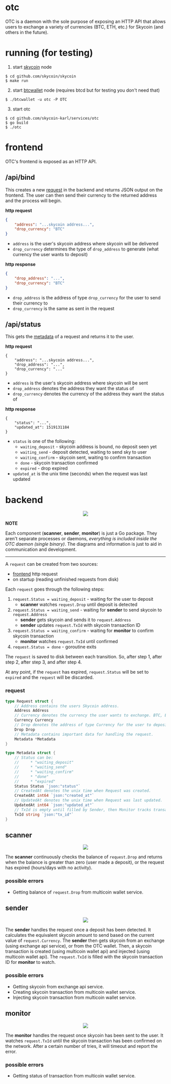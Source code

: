 # otc

OTC is a daemon with the sole purpose of exposing an HTTP API that allows users to exchange a variety of currencies (BTC, ETH, etc.) for Skycoin (and others in the future).

# running (for testing)

1. start [skycoin](github.com/skycoin/skycoin) node

```
$ cd github.com/skycoin/skycoin
$ make run
```

2. start [btcwallet](https://github.com/btcsuite/btcwallet) node (requires btcd but for testing you don't need that)

```
$ ./btcwallet -u otc -P OTC 
```

3. start otc

```
$ cd github.com/skycoin-karl/services/otc
$ go build
$ ./otc
```

# frontend

OTC's frontend is exposed as an HTTP API. 

## /api/bind

This creates a new [request](#request) in the backend and returns JSON output on the frontend. The user can then send their currency to the returned address and the process will begin.

**http request**

```json
{
	"address": "...skycoin address...",
	"drop_currency": "BTC"
}
```

* `address` is the user's skycoin address where skycoin will be delivered
* `drop_currency` determines the type of `drop_address` to generate (what currency the user wants to deposit)

**http response**

```json
{
	"drop_address": "...",
	"drop_currency": "BTC"
}
```

* `drop_address` is the address of type `drop_currency` for the user to send their currency to
* `drop_currency` is the same as sent in the request

## /api/status

This gets the [metadata](#request) of a request and returns it to the user.

**http request**

```
{
	"address": "...skycoin address...",
	"drop_address": "...",
	"drop_currency": "..."
}
```

* `address` is the user's skycoin address where skycoin will be sent
* `drop_address` denotes the address they want the status of
* `drop_currency` denotes the currency of the address they want the status of

**http response**

```
{
	"status": "...",
	"updated_at": 1519131184
}
```

* `status` is one of the following:
	* `waiting_deposit` - skycoin address is bound, no deposit seen yet 
	* `waiting_send` - deposit detected, waiting to send sky to user 
	* `waiting_confirm` - skycoin sent, waiting to confirm transaction 
	* `done` - skycoin transaction confirmed 
	* `expired` - drop expired
* `updated_at` is the unix time (seconds) when the request was last updated

# backend

<p align="center">
	<img src="img/overview.svg" />
</p>

**NOTE**

Each component (**scanner**, **sender**, **monitor**) is just a Go package. They aren't separate processes or daemons, *everything is included inside the OTC daemon (single binary)*. The diagrams and information is just to aid in communication and development.

---

A `request` can be created from two sources:

* [frontend](#frontend) http request
* on startup (reading unfinished requests from disk)

Each `request` goes through the following steps:

1. `request.Status = waiting_deposit` - waiting for the user to deposit
	* **scanner** watches `request.Drop` until deposit is detected
2. `request.Status = waiting_send` - waiting for **sender** to send skycoin to `request.Address`
	* **sender** gets skycoin and sends it to `request.Address`
	* **sender** updates `request.TxId` with skycoin transaction ID
3. `request.Status = waiting_confirm` - waiting for **monitor** to confirm skycoin transaction
	* **monitor** watches `request.TxId` until confirmed
4. `request.Status = done` - goroutine exits

The `request` is saved to disk between each transition. So, after step 1, after step 2, after step 3, and after step 4.

At any point, if the `request` has expired, `request.Status` will be set to `expired` and the `request` will be discarded.

### request

```go
type Request struct {
    // Address contains the users Skycoin address.
    Address Address
    // Currency denotes the currency the user wants to exchange. BTC, ETH, etc.
    Currency Currency
    // Drop denotes the address of type Currency for the user to deposit to.
    Drop Drop
    // Metadata contains important data for handling the request.
    Metadata *Metadata
}

type Metadata struct {
    // Status can be:
    //     * "waiting_deposit"
    //     * "waiting_send"
    //     * "waiting_confirm"
    //     * "done"
    //     * "expired"
    Status Status `json:"status"`
    // CreatedAt denotes the unix time when Request was created.
    CreatedAt int64 `json:"created_at"`
    // UpdatedAt denotes the unix time when Request was last updated.
    UpdatedAt int64 `json:"updated_at"`
    // TxId is empty until filled by Sender, then Monitor tracks transaction.
    TxId string `json:"tx_id"`
}
```

## scanner

<p align="center">
	<img src="img/scanner.svg" />
</p>

The **scanner** continuously checks the balance of `request.Drop` and returns when the balance is greater than zero (user made a deposit), or the request has expired (hours/days with no activity).

### possible errors

* Getting balance of `request.Drop` from multicoin wallet service.

## sender

<p align="center">
	<img src="img/sender.svg" />
</p>

The **sender** handles the request once a deposit has been detected. It calculates the equivalent skycoin amount to send based on the current value of `request.Currency`. The **sender** then gets skycoin from an exchange (using exchange api service), or from the OTC wallet. Then, a skycoin transaction is created (using multicoin wallet api) and injected (using multicoin wallet api). The `request.TxId` is filled with the skycoin transaction ID for **monitor** to watch.

### possible errors

* Getting skycoin from exchange api service.
* Creating skycoin transaction from multicoin wallet service.
* Injecting skycoin transaction from multicoin wallet service.

## monitor

<p align="center">
	<img src="img/monitor.svg" />
</p>

The **monitor** handles the request once skycoin has been sent to the user. It watches `request.TxId` until the skycoin transaction has been confirmed on the network. After a certain number of tries, it will timeout and report the error.

### possible errors

* Getting status of transaction from multicoin wallet service.